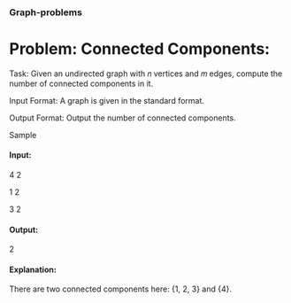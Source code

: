 ### Graph-problems
# Problem: Connected Components:
Task: Given an undirected graph with 𝑛 vertices and 𝑚 edges, compute the number of connected components
in it.

Input Format: A graph is given in the standard format.

Output Format: Output the number of connected components.

Sample 

#### Input:

4 2

1 2

3 2
#### Output:
2
#### Explanation:

There are two connected components here: {1, 2, 3} and {4}.
